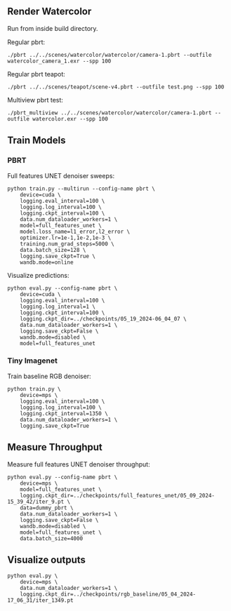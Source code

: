 ## Render Watercolor


Run from inside build directory.

Regular pbrt:

```
./pbrt ../../scenes/watercolor/watercolor/camera-1.pbrt --outfile watercolor_camera_1.exr --spp 100
```

Regular pbrt teapot:

```
./pbrt ../../scenes/teapot/scene-v4.pbrt --outfile test.png --spp 100
```

Multiview pbrt test:

```
./pbrt_multiview ../../scenes/watercolor/watercolor/camera-1.pbrt --outfile watercolor.exr --spp 100
```

## Train Models

### PBRT

Full features UNET denoiser sweeps:

```
python train.py --multirun --config-name pbrt \
    device=cuda \
    logging.eval_interval=100 \
    logging.log_interval=100 \
    logging.ckpt_interval=100 \
    data.num_dataloader_workers=1 \
    model=full_features_unet \
    model.loss_name=l1_error,l2_error \
    optimizer.lr=1e-1,1e-2,1e-3 \
    training.num_grad_steps=5000 \
    data.batch_size=128 \
    logging.save_ckpt=True \
    wandb.mode=online
```

Visualize predictions:

```
python eval.py --config-name pbrt \
    device=cuda \
    logging.eval_interval=100 \
    logging.log_interval=1 \
    logging.ckpt_interval=100 \
    logging.ckpt_dir=../checkpoints/05_19_2024-06_04_07 \
    data.num_dataloader_workers=1 \
    logging.save_ckpt=False \
    wandb.mode=disabled \
    model=full_features_unet
```

### Tiny Imagenet

Train baseline RGB denoiser:

```
python train.py \
    device=mps \
    logging.eval_interval=100 \
    logging.log_interval=100 \
    logging.ckpt_interval=1350 \
    data.num_dataloader_workers=1 \
    logging.save_ckpt=True
```

## Measure Throughput

Measure full features UNET denoiser throughput:

```
python eval.py --config-name pbrt \
    device=mps \
    model=full_features_unet \
    logging.ckpt_dir=../checkpoints/full_features_unet/05_09_2024-15_39_42/iter_9.pt \
    data=dummy_pbrt \
    data.num_dataloader_workers=1 \
    logging.save_ckpt=False \
    wandb.mode=disabled \
    model=full_features_unet \
    data.batch_size=4000
```

## Visualize outputs

```
python eval.py \
    device=mps \
    data.num_dataloader_workers=1 \
    logging.ckpt_dir=../checkpoints/rgb_baseline/05_04_2024-17_06_31/iter_1349.pt
```